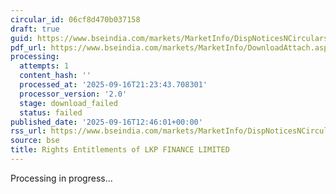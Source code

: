```yaml
---
circular_id: 06cf8d470b037158
draft: true
guid: https://www.bseindia.com/markets/MarketInfo/DispNoticesNCirculars.aspx?Noticeid={3C69B6F2-9340-45FA-BE6E-C9488FF55A80}&noticeno=20250916-64&dt=09/16/2025&icount=64&totcount=79&flag=0
pdf_url: https://www.bseindia.com/markets/MarketInfo/DownloadAttach.aspx?id=20250916-64&attachedId=
processing:
  attempts: 1
  content_hash: ''
  processed_at: '2025-09-16T21:23:43.708301'
  processor_version: '2.0'
  stage: download_failed
  status: failed
published_date: '2025-09-16T12:46:01+00:00'
rss_url: https://www.bseindia.com/markets/MarketInfo/DispNoticesNCirculars.aspx?Noticeid={3C69B6F2-9340-45FA-BE6E-C9488FF55A80}&noticeno=20250916-64&dt=09/16/2025&icount=64&totcount=79&flag=0
source: bse
title: Rights Entitlements of LKP FINANCE LIMITED
---
```


Processing in progress...